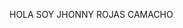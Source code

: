 HOLA 
SOY JHONNY ROJAS CAMACHO

<!---
JRC-ROJAS/JRC-ROJAS is a ✨ special ✨ repository because its `README.md` (this file) appears on your GitHub profile.
You can click the Preview link to take a look at your changes.
--->
